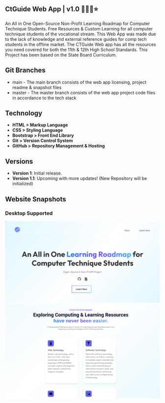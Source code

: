 ## CtGuide Web App | v1.0 🧑🏻‍💻⭐

An All in One Open-Source Non-Profit Learning Roadmap for Computer Technique Students. Free Resources & Custom Learning for all computer technique students of the vocational stream. This Web App was made due to the lack of knowledge and external reference guides for comp tech students in the offline market. The CTGuide Web app has all the resources you need covered for both the 11th & 12th High School Standards. This Project has been based on the State Board Curriculum.

## Git Branches
- main - The main branch consists of the web app licensing, project readme & snapshot files
- master - The master branch consists of the web app project code files in accordance to the tech stack

## Technology
- **HTML > Markup Language**
- **CSS > Styling Language**
- **Bootstrap > Front End Library**
- **Git > Version Control System**
- **GitHub > Repository Management & Hosting**
## Versions
- **Version 1**: Initial release.
- **Version 1.1**: Upcoming with more updates! (New Repository will be initialized)

## Website Snapshots
<h3>Desktop Supported</h3>
<img src="https://github.com/cephascard0207/CTGuide-webapp_v1.0/blob/main/CTGuide_WebsitePic1.png?raw=true"/>
<img src="https://github.com/cephascard0207/CTGuide-webapp_v1.0/blob/main/CTGuide_WebsitePic3.png?raw=true"/>

